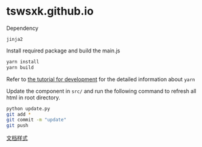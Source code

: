 # tswsxk.github.io

Dependency

```
jinja2
```

Install required package and build the main.js

```bash
yarn install
yarn build
```

Refer to [the tutorial for development](handbook/Architecture/Dev.md) for the detailed information about `yarn`

Update the component in `src/` and run the following command to refresh all html in root directory.

```bash
python update.py
git add *
git commit -m "update"
git push
```

[文档样式](https://github.com/d2l-ai/d2l-zh/blob/master/STYLE_GUIDE.md)

